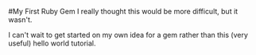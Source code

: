 #My First Ruby Gem
I really thought this would be more difficult, but it wasn't. 

I can't wait to get started on my own idea for a gem rather than this (very useful) hello world tutorial.
